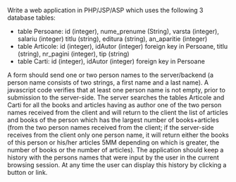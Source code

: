 Write a web application in PHP/JSP/ASP which uses the following 3 database tables:
-	table Persoane: id (integer), nume_prenume (String), varsta (integer),
salariu (integer)
titlu (string), editura (string), an_aparitie (integer)
- table Articole: id (integer), idAutor (integer) foreign key in Persoane, titlu (string), nr_pagini (integer), tip (string)
-	table Carti: id (integer), idAutor (integer) foreign key in Persoane

A form should send one or two person names to the server/backend (a person name consists of two strings, a first name and a last name). A javascript code verifies that at least one person name is not empty, prior to submission to the server-side. The server searches the tables Articole and Carti for all the books and articles
having as author one of the two person names received from the client and will return to the client the list of articles and books of the person which has the
largest number of books+articles (from the two person names received from the client; if the server-side receives from the client only one person name, it will return either the books of this person or his/her articles 5MM depending on which is greater, the number of books or the number of articles).
The application should keep a history with the persons names that were input by the user in the current browsing session. At any time the user can display this history by clicking a button or link.
